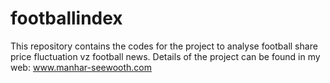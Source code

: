 # footballindex
This repository contains the codes for the project to analyse football share price fluctuation vz football news. Details of the project can be found in my web: www.manhar-seewooth.com

